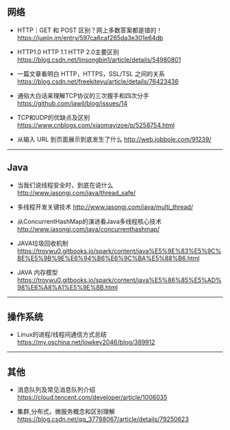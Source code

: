 ## 网络
- HTTP｜GET 和 POST 区别？网上多数答案都是错的！
https://juejin.im/entry/597ca6caf265da3e301e64db

- HTTP1.0 HTTP 1.1 HTTP 2.0主要区别
https://blog.csdn.net/linsongbin1/article/details/54980801

- 一篇文章看明白 HTTP，HTTPS，SSL/TSL 之间的关系
https://blog.csdn.net/freekiteyu/article/details/76423436

- 通俗大白话来理解TCP协议的三次握手和四次分手
https://github.com/jawil/blog/issues/14

- TCP和UDP的优缺点及区别
https://www.cnblogs.com/xiaomayizoe/p/5258754.html

- 从输入 URL 到页面展示到底发生了什么
http://web.jobbole.com/91239/

___
## Java

- 当我们说线程安全时，到底在说什么
http://www.jasongj.com/java/thread_safe/

- 多线程开发关键技术
http://www.jasongj.com/java/multi_thread/

- 从ConcurrentHashMap的演进看Java多线程核心技术
http://www.jasongj.com/java/concurrenthashmap/

- JAVA垃圾回收机制
https://troywu0.gitbooks.io/spark/content/java%E5%9E%83%E5%9C%BE%E5%9B%9E%E6%94%B6%E6%9C%BA%E5%88%B6.html

- JAVA 内存模型
https://troywu0.gitbooks.io/spark/content/java%E5%86%85%E5%AD%98%E6%A8%A1%E5%9E%8B.html

___
## 操作系统

- Linux的进程/线程间通信方式总结
https://my.oschina.net/lowkey2046/blog/389912
___

## 其他

- 消息队列及常见消息队列介绍
https://cloud.tencent.com/developer/article/1006035

- 集群,分布式，微服务概念和区别理解
https://blog.csdn.net/qq_37788067/article/details/79250623
